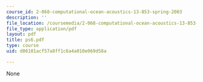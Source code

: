```yaml
---
course_id: 2-068-computational-ocean-acoustics-13-853-spring-2003
description: ''
file_location: /coursemedia/2-068-computational-ocean-acoustics-13-853-spring-2003/d06101acf57a8ff1c6a4a010e069d58a_ps6.pdf
file_type: application/pdf
layout: pdf
title: ps6.pdf
type: course
uid: d06101acf57a8ff1c6a4a010e069d58a

---
```

None